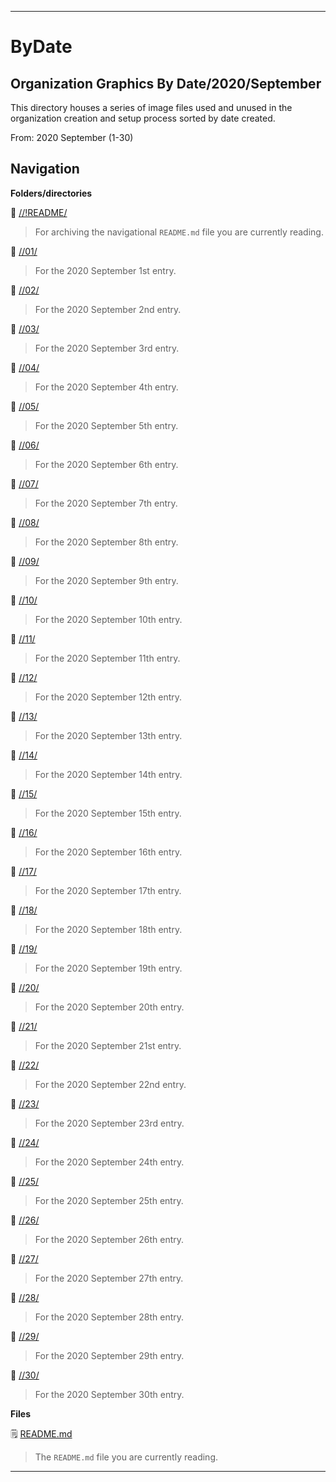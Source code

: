 
***

# ByDate

## Organization Graphics By Date/2020/September

This directory houses a series of image files used and unused in the organization creation and setup process sorted by date created.

From: 2020 September (1-30)

## Navigation

**Folders/directories**

📁 [//!README/](/OrganizationGraphics/!README/)

> For archiving the navigational `README.md` file you are currently reading.

📁 [//01/](/OrganizationGraphics/ByDate/2020/September/01/)

> For the 2020 September 1st entry.

📁 [//02/](/OrganizationGraphics/ByDate/2020/September/02/)

> For the 2020 September 2nd entry.

📁 [//03/](/OrganizationGraphics/ByDate/2020/September/03/)

> For the 2020 September 3rd entry.

📁 [//04/](/OrganizationGraphics/ByDate/2020/September/04/)

> For the 2020 September 4th entry.

📁 [//05/](/OrganizationGraphics/ByDate/2020/September/05/)

> For the 2020 September 5th entry.

📁 [//06/](/OrganizationGraphics/ByDate/2020/September/06/)

> For the 2020 September 6th entry.

📁 [//07/](/OrganizationGraphics/ByDate/2020/September/07/)

> For the 2020 September 7th entry.

📁 [//08/](/OrganizationGraphics/ByDate/2020/September/08/)

> For the 2020 September 8th entry.

📁 [//09/](/OrganizationGraphics/ByDate/2020/September/09/)

> For the 2020 September 9th entry.

📁 [//10/](/OrganizationGraphics/ByDate/2020/September/10/)

> For the 2020 September 10th entry.

📁 [//11/](/OrganizationGraphics/ByDate/2020/September/11/)

> For the 2020 September 11th entry.

📁 [//12/](/OrganizationGraphics/ByDate/2020/September/12/)

> For the 2020 September 12th entry.

📁 [//13/](/OrganizationGraphics/ByDate/2020/September/13/)

> For the 2020 September 13th entry.

📁 [//14/](/OrganizationGraphics/ByDate/2020/September/14/)

> For the 2020 September 14th entry.

📁 [//15/](/OrganizationGraphics/ByDate/2020/September/15/)

> For the 2020 September 15th entry.

📁 [//16/](/OrganizationGraphics/ByDate/2020/September/16/)

> For the 2020 September 16th entry.

📁 [//17/](/OrganizationGraphics/ByDate/2020/September/17/)

> For the 2020 September 17th entry.

📁 [//18/](/OrganizationGraphics/ByDate/2020/September/18/)

> For the 2020 September 18th entry.

📁 [//19/](/OrganizationGraphics/ByDate/2020/September/19/)

> For the 2020 September 19th entry.

📁 [//20/](/OrganizationGraphics/ByDate/2020/September/20/)

> For the 2020 September 20th entry.

📁 [//21/](/OrganizationGraphics/ByDate/2020/September/21/)

> For the 2020 September 21st entry.

📁 [//22/](/OrganizationGraphics/ByDate/2020/September/22/)

> For the 2020 September 22nd entry.

📁 [//23/](/OrganizationGraphics/ByDate/2020/September/23/)

> For the 2020 September 23rd entry.

📁 [//24/](/OrganizationGraphics/ByDate/2020/September/24/)

> For the 2020 September 24th entry.

📁 [//25/](/OrganizationGraphics/ByDate/2020/September/25/)

> For the 2020 September 25th entry.

📁 [//26/](/OrganizationGraphics/ByDate/2020/September/26/)

> For the 2020 September 26th entry.

📁 [//27/](/OrganizationGraphics/ByDate/2020/September/27/)

> For the 2020 September 27th entry.

📁 [//28/](/OrganizationGraphics/ByDate/2020/September/28/)

> For the 2020 September 28th entry.

📁 [//29/](/OrganizationGraphics/ByDate/2020/September/29/)

> For the 2020 September 29th entry.

📁 [//30/](/OrganizationGraphics/ByDate/2020/September/30/)

> For the 2020 September 30th entry.

**Files**

🗒️ [README.md](/OrganizationGraphics/ByDate/2020/September/README.md)

> The `README.md` file you are currently reading.

***
